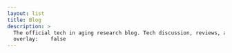 ```yaml
---
layout: list
title: Blog
description: >
  The official tech in aging research blog. Tech discussion, reviews, and analysis of current research. Also maybe video game chats.
  overlay:    false
---
```

